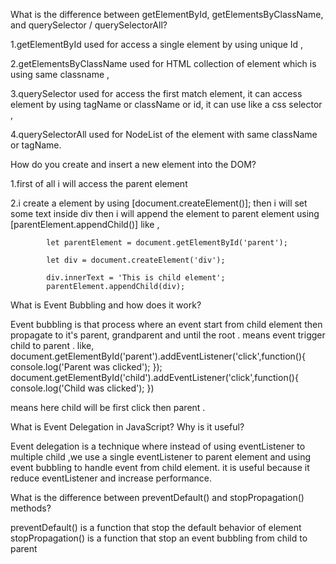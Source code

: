 What is the difference between getElementById, getElementsByClassName, and querySelector / querySelectorAll?

  1.getElementById used for access a single element by using unique Id ,
  
  2.getElementsByClassName used for HTML collection of element which is using same classname ,
  
  3.querySelector used for access the first match element, it can access element by using tagName or className or id, it can use like a css selector ,
 
  4.querySelectorAll used for NodeList of the element with same className or tagName.

How do you create and insert a new element into the DOM?
  
  1.first of all i will access the parent element 
        
  2.i create a element by using [document.createElement()]; then i will set some text inside div then i will append the element to parent element using [parentElement.appendChild()]
            like , 
            
            let parentElement = document.getElementById('parent');
            
            let div = document.createElement('div');
            
            div.innerText = 'This is child element';
            parentElement.appendChild(div);

What is Event Bubbling and how does it work?

 Event bubbling is that process where an event start from child element then propagate to it's parent, grandparent and until the root . means event trigger child to parent .
        like,
    document.getElementById('parent').addEventListener('click',function(){
        console.log('Parent was clicked');
    });
    document.getElementById('child').addEventListener('click',function(){
        console.log('Child was clicked');
    })

means here child will be first click then parent .
 
What is Event Delegation in JavaScript? Why is it useful?

Event delegation is a technique where instead of using eventListener to multiple child ,we use a single eventListener to parent element and using event bubbling to handle event from child element. it is useful because it reduce eventListener and increase performance.

What is the difference between preventDefault() and stopPropagation() methods?

preventDefault() is a function that stop the default behavior of element
stopPropagation() is a function that stop an event bubbling from child to parent
